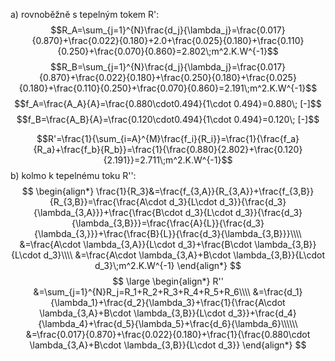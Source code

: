 a) rovnoběžně s tepelným tokem R':
$$R_A=\sum_{j=1}^{N}\frac{d_j}{\lambda_j}=\frac{0.017}{0.870}+\frac{0.022}{0.180}+2.0+\frac{0.025}{0.180}+\frac{0.110}{0.250}+\frac{0.070}{0.860}=2.802\;m^2.K.W^{-1}$$
$$R_B=\sum_{j=1}^{N}\frac{d_j}{\lambda_j}=\frac{0.017}{0.870}+\frac{0.022}{0.180}+\frac{0.250}{0.180}+\frac{0.025}{0.180}+\frac{0.110}{0.250}+\frac{0.070}{0.860}=2.191\;m^2.K.W^{-1}$$
$$f_A=\frac{A_A}{A}=\frac{0.880\cdot0.494}{1\cdot 0.494}=0.880\; [-]$$
$$f_B=\frac{A_B}{A}=\frac{0.120\cdot0.494}{1\cdot 0.494}=0.120\; [-]$$

$$R'=\frac{1}{\sum_{i=A}^{M}\frac{f_i}{R_i}}=\frac{1}{\frac{f_a}{R_a}+\frac{f_b}{R_b}}=\frac{1}{\frac{0.880}{2.802}+\frac{0.120}{2.191}}=2.711\;m^2.K.W^{-1}$$
b) kolmo k tepelnému toku R'':
$$
\begin{align*}
\frac{1}{R_3}&=\frac{f_{3,A}}{R_{3,A}}+\frac{f_{3,B}}{R_{3,B}}=\frac{\frac{A\cdot d_3}{L\cdot d_3}}{\frac{d_3}{\lambda_{3,A}}}+\frac{\frac{B\cdot d_3}{L\cdot d_3}}{\frac{d_3}{\lambda_{3,B}}}=\frac{\frac{A}{L}}{\frac{d_3}{\lambda_{3,}}}+\frac{\frac{B}{L}}{\frac{d_3}{\lambda_{3,B}}}\\\\
&=\frac{A\cdot \lambda_{3,A}}{L\cdot d_3}+\frac{B\cdot \lambda_{3,B}}{L\cdot d_3}\\\\
&=\frac{A\cdot \lambda_{3,A}+B\cdot \lambda_{3,B}}{L\cdot d_3}\;m^2.K.W^{-1}
\end{align*}
$$
$$
\large
\begin{align*}
R'' &=\sum_{j=1}^{N}R_j=R_1+R_2+R_3+R_4+R_5+R_6\\\\
&=\frac{d_1}{\lambda_1}+\frac{d_2}{\lambda_3}+\frac{1}{\frac{A\cdot \lambda_{3,A}+B\cdot \lambda_{3,B}}{L\cdot d_3}}+\frac{d_4}{\lambda_4}+\frac{d_5}{\lambda_5}+\frac{d_6}{\lambda_6}\\\\\\
&=\frac{0.017}{0.870}+\frac{0.022}{0.180}+\frac{1}{\frac{0.880\cdot \lambda_{3,A}+B\cdot \lambda_{3,B}}{L\cdot d_3}}
\end{align*}
$$
